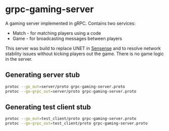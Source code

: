# grpc-gaming-server
A gaming server implemented in gRPC. Contains two services:
* Match - for matching players using a code
* Game - for broadcasting messages between players

This server was build to replace UNET in [Sensense](https://apps.apple.com/us/app/sensense/id1448612001) and to resolve network stability issues without kicking players out the game. There is no game logic in the server. 

## Generating server stub

```bash
protoc --go_out=server/proto grpc-gaming-server.proto
protoc --go-grpc_out=server/proto grpc-gaming-server.proto
```

## Generating test client stub

```bash
protoc --go_out=test_client/proto grpc-gaming-server.proto
protoc --go-grpc_out=test_client/proto grpc-gaming-server.proto
```